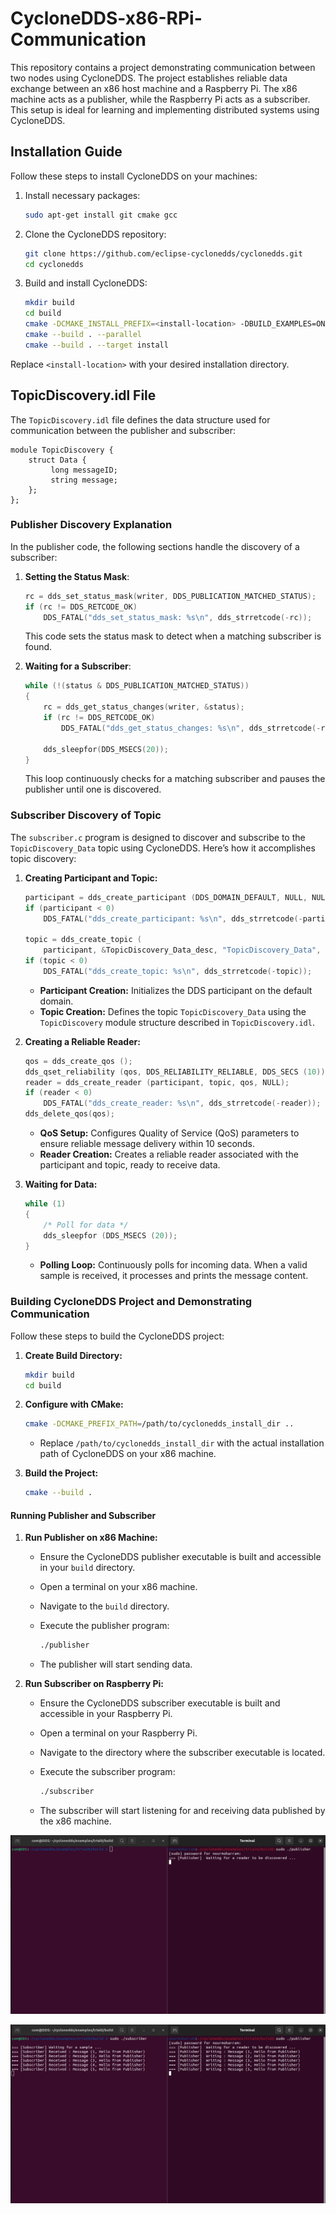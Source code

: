 # CycloneDDS-x86-RPi-Communication

This repository contains a project demonstrating communication between two nodes using CycloneDDS. The project establishes reliable data exchange between an x86 host machine and a Raspberry Pi. The x86 machine acts as a publisher, while the Raspberry Pi acts as a subscriber. This setup is ideal for learning and implementing distributed systems using CycloneDDS.

## Installation Guide

Follow these steps to install CycloneDDS on your machines:

1. Install necessary packages:
    ```sh
    sudo apt-get install git cmake gcc
    ```

2. Clone the CycloneDDS repository:
    ```sh
    git clone https://github.com/eclipse-cyclonedds/cyclonedds.git
    cd cyclonedds
    ```

3. Build and install CycloneDDS:
    ```sh
    mkdir build
    cd build
    cmake -DCMAKE_INSTALL_PREFIX=<install-location> -DBUILD_EXAMPLES=ON ..
    cmake --build . --parallel
    cmake --build . --target install
    ```

Replace `<install-location>` with your desired installation directory.

## TopicDiscovery.idl File

The `TopicDiscovery.idl` file defines the data structure used for communication between the publisher and subscriber:

```idl
module TopicDiscovery {
    struct Data {
         long messageID;
         string message;
    };
};
```

### Publisher Discovery Explanation

In the publisher code, the following sections handle the discovery of a subscriber:

1. **Setting the Status Mask**:

   ```c
   rc = dds_set_status_mask(writer, DDS_PUBLICATION_MATCHED_STATUS);
   if (rc != DDS_RETCODE_OK)
       DDS_FATAL("dds_set_status_mask: %s\n", dds_strretcode(-rc));
   ```

   This code sets the status mask to detect when a matching subscriber is found.

2. **Waiting for a Subscriber**:

   ```c
   while (!(status & DDS_PUBLICATION_MATCHED_STATUS))
   {
       rc = dds_get_status_changes(writer, &status);
       if (rc != DDS_RETCODE_OK)
           DDS_FATAL("dds_get_status_changes: %s\n", dds_strretcode(-rc));
   
       dds_sleepfor(DDS_MSECS(20));
   }
   ```

   This loop continuously checks for a matching subscriber and pauses the publisher until one is discovered.

### Subscriber Discovery of Topic

The `subscriber.c` program is designed to discover and subscribe to the `TopicDiscovery_Data` topic using CycloneDDS. Here’s how it accomplishes topic discovery:

1. **Creating Participant and Topic:**

   ```c
   participant = dds_create_participant (DDS_DOMAIN_DEFAULT, NULL, NULL);
   if (participant < 0)
       DDS_FATAL("dds_create_participant: %s\n", dds_strretcode(-participant));
   
   topic = dds_create_topic (
       participant, &TopicDiscovery_Data_desc, "TopicDiscovery_Data", NULL, NULL);
   if (topic < 0)
       DDS_FATAL("dds_create_topic: %s\n", dds_strretcode(-topic));
   ```

   - **Participant Creation:** Initializes the DDS participant on the default domain.
   - **Topic Creation:** Defines the topic `TopicDiscovery_Data` using the `TopicDiscovery` module structure described in `TopicDiscovery.idl`.

2. **Creating a Reliable Reader:**

   ```c
   qos = dds_create_qos ();
   dds_qset_reliability (qos, DDS_RELIABILITY_RELIABLE, DDS_SECS (10));
   reader = dds_create_reader (participant, topic, qos, NULL);
   if (reader < 0)
       DDS_FATAL("dds_create_reader: %s\n", dds_strretcode(-reader));
   dds_delete_qos(qos);
   ```

   - **QoS Setup:** Configures Quality of Service (QoS) parameters to ensure reliable message delivery within 10 seconds.
   - **Reader Creation:** Creates a reliable reader associated with the participant and topic, ready to receive data.

3. **Waiting for Data:**

   ```c
   while (1)
   {
       /* Poll for data */
       dds_sleepfor (DDS_MSECS (20));
   }
   ```

   - **Polling Loop:** Continuously polls for incoming data. When a valid sample is received, it processes and prints the message content.



### Building CycloneDDS Project and Demonstrating Communication

Follow these steps to build the CycloneDDS project:

1. **Create Build Directory:**

   ```bash
   mkdir build
   cd build
   ```

2. **Configure with CMake:**

   ```bash
   cmake -DCMAKE_PREFIX_PATH=/path/to/cyclonedds_install_dir ..
   ```

   - Replace `/path/to/cyclonedds_install_dir` with the actual installation path of CycloneDDS on your x86 machine.

3. **Build the Project:**

   ```bash
   cmake --build .
   ```

#### Running Publisher and Subscriber

1. **Run Publisher on x86 Machine:**

   - Ensure the CycloneDDS publisher executable is built and accessible in your `build` directory.

   - Open a terminal on your x86 machine.

   - Navigate to the `build` directory.

   - Execute the publisher program:

     ```bash
     ./publisher
     ```

   - The publisher will start sending data.

2. **Run Subscriber on Raspberry Pi:**

   - Ensure the CycloneDDS subscriber executable is built and accessible in your Raspberry Pi.

   - Open a terminal on your Raspberry Pi.

   - Navigate to the directory where the subscriber executable is located.

   - Execute the subscriber program:

     ```bash
     ./subscriber
     ```

   - The subscriber will start listening for and receiving data published by the x86 machine.

![1](README.assets/dds1.png)

![2](README.assets/dds2.png)